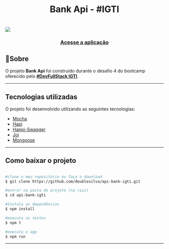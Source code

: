 <h1 align="center">Bank Api - #IGTI</h1>

<h1>
  <img src="bank-api.gif">
</h1>
<h3 align="center">
  <a href="https://doublesilva-api-bank-igti.herokuapp.com/">Acesse a aplicação</a>
</h3>

## 📝Sobre
 O projeto **Bank Api** foi construido durante o desafio 4 do bootcamp oferecido pelo **[#DevFullStack IGTI](https://www.igti.com.br/custom/bootcamp-desenvolvedor-full-stack/)**.

---

 ## Tecnologias utilizadas

 O projeto foi desenvolvido utilizando as seguintes tecnologias:

- [Mocha](https://mochajs.org/)
- [Hapi](https://hapi.dev/)
- [Happi-Swagger](https://github.com/glennjones/hapi-swagger)
- [Joi](https://hapi.dev/module/joi/)
- [Mongoose](https://mongoosejs.com/docs/api.html)

---

## Como baixar o projeto

```bash

#clone o meu repositório ou faça o download
$ git clone https://github.com/doublesilva/api-bank-igti.git

#entrar na pasta do projeto (na raiz)
$ cd api-bank-igti

#Instala as dependências
$ npm install

#executa os testes
$ npm t

#executa o app
$ npm run

```

---
